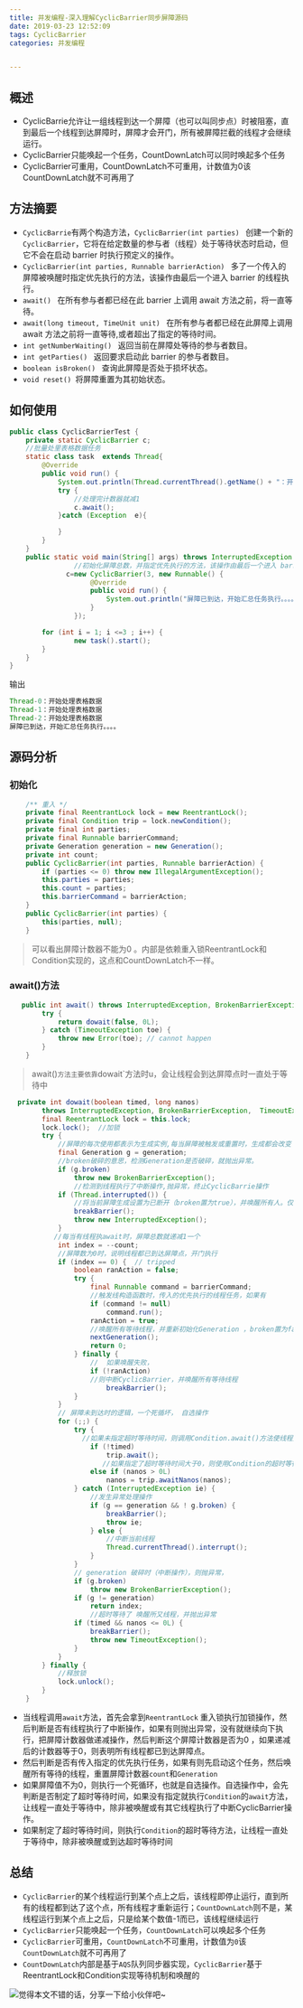 ```yaml
---
title: 并发编程-深入理解CyclicBarrier同步屏障源码
date: 2019-03-23 12:52:09
tags: CyclicBarrier
categories: 并发编程


---
```


## 概述
* CyclicBarrie允许让一组线程到达一个屏障（也可以叫同步点）时被阻塞，直到最后一个线程到达屏障时，屏障才会开门，所有被屏障拦截的线程才会继续运行。
* CyclicBarrier只能唤起一个任务，CountDownLatch可以同时唤起多个任务
* CyclicBarrier可重用，CountDownLatch不可重用，计数值为0该CountDownLatch就不可再用了

## 方法摘要
* `CyclicBarrie`有两个构造方法，`CyclicBarrier(int parties) ` 创建一个新的 `CyclicBarrier`，它将在给定数量的参与者（线程）处于等待状态时启动，但它不会在启动 barrier 时执行预定义的操作。
* `CyclicBarrier(int parties, Runnable barrierAction) ` 多了一个传入的屏障被唤醒时指定优先执行的方法，该操作由最后一个进入 barrier 的线程执行。
* `await() `   在所有参与者都已经在此 barrier 上调用 await 方法之前，将一直等待。
* `await(long timeout, TimeUnit unit) `  在所有参与者都已经在此屏障上调用 await 方法之前将一直等待,或者超出了指定的等待时间。
* `int getNumberWaiting() ` 返回当前在屏障处等待的参与者数目。
* `int getParties() `  返回要求启动此 barrier 的参与者数目。
* `boolean isBroken() `  查询此屏障是否处于损坏状态。
* `void reset() `将屏障重置为其初始状态。
## 如何使用

```java
public class CyclicBarrierTest {
    private static CyclicBarrier c;
    //批量处里表格数据任务
    static class task  extends Thread{
        @Override
        public void run() {
            System.out.println(Thread.currentThread().getName() + "：开始处理表格数据");
            try {
                //处理完计数器就减1
                c.await();
            }catch (Exception  e){

            }
        }
    }
    public static void main(String[] args) throws InterruptedException {
                //初始化屏障总数，并指定优先执行的方法，该操作由最后一个进入 barrier 的线程执行。
              c=new CyclicBarrier(3, new Runnable() {
                    @Override
                    public void run() {
                        System.out.println("屏障已到达，开始汇总任务执行。。。。");
                    }
                });

        for (int i = 1; i <=3 ; i++) {
                new task().start();
        }
    }
}
```
输出

```java
Thread-0：开始处理表格数据
Thread-1：开始处理表格数据
Thread-2：开始处理表格数据
屏障已到达，开始汇总任务执行。。。。
```

## 源码分析
### 初始化
```java
    /** 重入 */
    private final ReentrantLock lock = new ReentrantLock();
    private final Condition trip = lock.newCondition();
    private final int parties;
    private final Runnable barrierCommand;
    private Generation generation = new Generation();
    private int count;
    public CyclicBarrier(int parties, Runnable barrierAction) {
        if (parties <= 0) throw new IllegalArgumentException();
        this.parties = parties;
        this.count = parties;
        this.barrierCommand = barrierAction;
    }
    public CyclicBarrier(int parties) {
        this(parties, null);
    }
```
> 可以看出屏障计数器不能为0 。内部是依赖重入锁ReentrantLock和Condition实现的，这点和CountDownLatch不一样。

### await()方法
```java
   public int await() throws InterruptedException, BrokenBarrierException {
        try {
            return dowait(false, 0L);
        } catch (TimeoutException toe) {
            throw new Error(toe); // cannot happen
        }
    }
```
> await()`方法主要依靠`dowait`方法时u，会让线程会到达屏障点时一直处于等待中

```java
  private int dowait(boolean timed, long nanos)
        throws InterruptedException, BrokenBarrierException,  TimeoutException {
        final ReentrantLock lock = this.lock;
        lock.lock();  //加锁
        try {
        	//屏障的每次使用都表示为生成实例,每当屏障被触发或重置时，生成都会改变
            final Generation g = generation;
            //broken破碎的意思，检测Generation是否破碎，就抛出异常。
            if (g.broken)
                throw new BrokenBarrierException();
                //检测到线程执行了中断操作,抛异常，终止CyclicBarrie操作
            if (Thread.interrupted()) {
            	//将当前屏障生成设置为已断开（broken置为true），并唤醒所有人。仅在持锁时调用。
                breakBarrier();
                throw new InterruptedException();
            }
           //每当有线程执await时，屏障总数就递减1一个
            int index = --count;
            //屏障数为0时，说明线程都已到达屏障点，开门执行
            if (index == 0) {  // tripped
                boolean ranAction = false;
                try {
                    final Runnable command = barrierCommand;
                    //触发线构造函数时，传入的优先执行的线程任务，如果有
                    if (command != null)
                        command.run();
                    ranAction = true;
                    //唤醒所有等待线程，并重新初始化Generation ，broken置为false
                    nextGeneration();
                    return 0;
                } finally {
                	//  如果唤醒失败，
                    if (!ranAction)
                    //则中断CyclicBarrier，并唤醒所有等待线程
                        breakBarrier();
                }
            }
            // 屏障未到达时的逻辑，一个死循坏， 自选操作
            for (;;) {
                try {
                  //如果未指定超时等待时间，则调用Condition.await()方法使线程处于等待
                    if (!timed)
                        trip.await();
                       //如果指定了超时等待时间大于0，则使用Condition的超时等待方法
                    else if (nanos > 0L)
                        nanos = trip.awaitNanos(nanos);
                } catch (InterruptedException ie) {
                	//发生异常处理操作
                    if (g == generation && ! g.broken) {
                        breakBarrier();
                        throw ie;
                    } else {
                    	//中断当前线程
                        Thread.currentThread().interrupt();
                    }
                }
                // generation 破碎时（中断操作），则抛异常，
                if (g.broken)
                    throw new BrokenBarrierException();
                if (g != generation)
                    return index;
                    //超时等待了 唤醒所又线程，并抛出异常
                if (timed && nanos <= 0L) {
                    breakBarrier();
                    throw new TimeoutException();
                }
            }
        } finally {
        	//释放锁
            lock.unlock();
        }
    }
```
* 当线程调用`await`方法，首先会拿到`ReentrantLock` 重入锁执行加锁操作，然后判断是否有线程执行了中断操作，如果有则抛出异常，没有就继续向下执行，把屏障计数器做递减操作，然后判断这个屏障计数器是否为0 ，如果递减后的计数器等于0，则表明所有线程都已到达屏障点。
* 然后判断是否有传入指定的优先执行任务，如果有则先启动这个任务，然后唤醒所有等待的线程，重置屏障计数器`count`和`Generation`
* 如果屏障值不为0，则执行一个死循环，也就是自选操作。自选操作中，会先判断是否制定了超时等待时间，如果没有指定就执行`Condition`的`await`方法，让线程一直处于等待中，除非被唤醒或有其它线程执行了中断CyclicBarrier操作。
* 如果制定了超时等待时间，则执行`Condition`的超时等待方法，让线程一直处于等待中，除非被唤醒或到达超时等待时间

## 总结
* `CyclicBarrier`的某个线程运行到某个点上之后，该线程即停止运行，直到所有的线程都到达了这个点，所有线程才重新运行；`CountDownLatch`则不是，某线程运行到某个点上之后，只是给某个数值-1而已，该线程继续运行
* `CyclicBarrier`只能唤起一个任务，`CountDownLatch`可以唤起多个任务
* `CyclicBarrier`可重用，`CountDownLatch`不可重用，计数值为`0`该`CountDownLatch`就不可再用了
* `CountDownLatch`内部是基于`AQS`队列同步器实现，`CyclicBarrier`基于ReentrantLock和Condition实现等待机制和唤醒的



![觉得本文不错的话，分享一下给小伙伴吧~](http://wx1.sinaimg.cn/large/006b7Nxngy1g1eu6ewhl9j30760763yz.jpg)